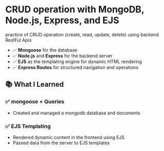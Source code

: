 # CRUD operation with MongoDB, Node.js, Express, and EJS

practice of CRUD operation (create, read, update, delete) using backend  RestFul Apis

- ✅ **Mongoose** for the database
- ✅ **Node.js** and **Express** for the backend server
- ✅ **EJS** as the templating engine for dynamic HTML rendering
- ✅ **Express Routes** for structured navigation and operations

## 📚 What I Learned

### ✅ mongoose + Queries
- Created and managed a mongodb database and documents


### ✅ EJS Templating
- Rendered dynamic content in the frontend using EJS
- Passed data from the server to EJS templates



